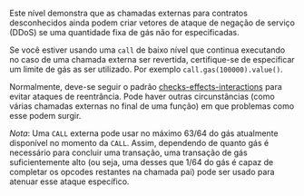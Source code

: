 Este nível demonstra que as chamadas externas para contratos desconhecidos ainda podem
criar vetores de ataque de negação de serviço (DDoS) se uma quantidade fixa de gás não for
especificadas.

Se você estiver usando uma `call` de baixo nível que continua executando no caso de uma chamada externa ser revertida, certifique-se de especificar um limite de gás as ser utilizado. Por exemplo `call.gas(100000).value()`.

Normalmente, deve-se seguir o padrão [checks-effects-interactions](http://solidity.readthedocs.io/en/latest/security-considerations.html#use-the-checks-effects-interactions-pattern) para evitar ataques de reentrância. Pode haver outras circunstâncias (como várias chamadas externas no final de uma função) em que problemas como esse podem surgir.

*Nota*: Uma `CALL` externa pode usar no máximo 63/64 do gás atualmente disponível
no momento da `CALL`. Assim, dependendo de quanto gás é necessário para
concluir uma transação, uma transação de gás suficientemente alto (ou seja, uma desses
que 1/64 do gás é capaz de completar os opcodes restantes na chamada pai) pode ser usado para atenuar esse ataque específico.